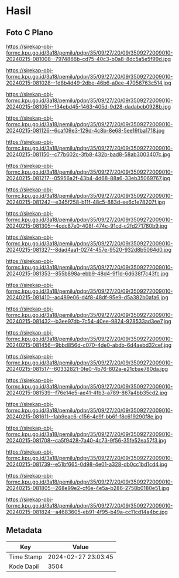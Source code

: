 # Hasil

## Foto C Plano

https://sirekap-obj-formc.kpu.go.id/3a18/pemilu/pdpr/35/09/27/20/09/3509272009010-20240215-081008--7974866b-cd75-40c3-b0a8-8dc5a5e5f99d.jpg

https://sirekap-obj-formc.kpu.go.id/3a18/pemilu/pdpr/35/09/27/20/09/3509272009010-20240215-081028--1d8b4d49-2dbe-46b6-a0ee-47056763c514.jpg

https://sirekap-obj-formc.kpu.go.id/3a18/pemilu/pdpr/35/09/27/20/09/3509272009010-20240215-081051--134ebd45-1463-405d-9d28-dadabcb0928b.jpg

https://sirekap-obj-formc.kpu.go.id/3a18/pemilu/pdpr/35/09/27/20/09/3509272009010-20240215-081126--6caf09e3-129d-4c8b-8e68-5ee19fba1718.jpg

https://sirekap-obj-formc.kpu.go.id/3a18/pemilu/pdpr/35/09/27/20/09/3509272009010-20240215-081150--c77b602c-3fb8-432b-bad8-58ab3003407c.jpg

https://sirekap-obj-formc.kpu.go.id/3a18/pemilu/pdpr/35/09/27/20/09/3509272009010-20240215-081217--05956a2f-43b4-4d68-88a6-33eb35069767.jpg

https://sirekap-obj-formc.kpu.go.id/3a18/pemilu/pdpr/35/09/27/20/09/3509272009010-20240215-081242--e345f258-b11f-48c5-883d-ee6c1e78207f.jpg

https://sirekap-obj-formc.kpu.go.id/3a18/pemilu/pdpr/35/09/27/20/09/3509272009010-20240215-081305--4cdc87e0-408f-474c-91cd-c2fd271780b9.jpg

https://sirekap-obj-formc.kpu.go.id/3a18/pemilu/pdpr/35/09/27/20/09/3509272009010-20240215-081327--8dad4aa1-0274-457e-9520-932d8b5064d0.jpg

https://sirekap-obj-formc.kpu.go.id/3a18/pemilu/pdpr/35/09/27/20/09/3509272009010-20240215-081353--855b898a-ebb9-48d4-9f1d-6d638f7c43fc.jpg

https://sirekap-obj-formc.kpu.go.id/3a18/pemilu/pdpr/35/09/27/20/09/3509272009010-20240215-081410--ac489e06-d4f8-48df-95e9-d5a382b0afa6.jpg

https://sirekap-obj-formc.kpu.go.id/3a18/pemilu/pdpr/35/09/27/20/09/3509272009010-20240215-081432--b3ee97db-7c54-40ee-9824-928533ad3ee7.jpg

https://sirekap-obj-formc.kpu.go.id/3a18/pemilu/pdpr/35/09/27/20/09/3509272009010-20240215-081456--9bbd856d-c070-4de0-abdb-6d4aebd32cef.jpg

https://sirekap-obj-formc.kpu.go.id/3a18/pemilu/pdpr/35/09/27/20/09/3509272009010-20240215-081517--60332821-0fe0-4b76-802a-e21cbae780da.jpg

https://sirekap-obj-formc.kpu.go.id/3a18/pemilu/pdpr/35/09/27/20/09/3509272009010-20240215-081539--f76e14e5-ae41-4fb3-a789-867a4bb35cd2.jpg

https://sirekap-obj-formc.kpu.go.id/3a18/pemilu/pdpr/35/09/27/20/09/3509272009010-20240215-081611--1ab9eac6-c156-4e9f-bb6f-f8c619290f8e.jpg

https://sirekap-obj-formc.kpu.go.id/3a18/pemilu/pdpr/35/09/27/20/09/3509272009010-20240215-081708--ca5f9428-7a40-4c73-9f56-35fe52ea57f3.jpg

https://sirekap-obj-formc.kpu.go.id/3a18/pemilu/pdpr/35/09/27/20/09/3509272009010-20240215-081739--e51bf665-0d98-4e01-a328-db0cc1bd1cd4.jpg

https://sirekap-obj-formc.kpu.go.id/3a18/pemilu/pdpr/35/09/27/20/09/3509272009010-20240215-081805--268e99e2-cf6e-4e5a-b286-2758b0180e51.jpg

https://sirekap-obj-formc.kpu.go.id/3a18/pemilu/pdpr/35/09/27/20/09/3509272009010-20240215-081824--a4683605-eb91-4f95-b49a-cc11cd14a4bc.jpg


## Metadata

| Key        | Value               |
| ---------- | ------------------- |
| Time Stamp | 2024-02-27 23:03:45 |
| Kode Dapil | 3504                |



